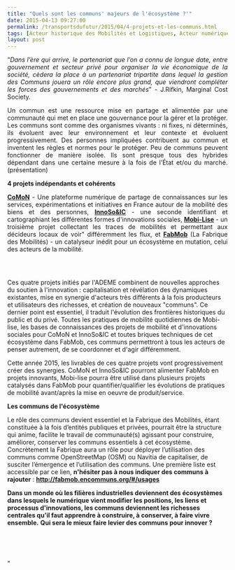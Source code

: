 ```yaml
---
title: "Quels sont les communs' majeurs de l'écosystème ?'"
date: 2015-04-13 09:27:00
permalink: /transportsdufutur/2015/04/4-projets-et-les-communs.html
tags: [Acteur historique des Mobilités et Logistiques, Acteur numérique des Mobilités et des Logistiques, ADEME, communs, confiance, donnée data, Fabrique des mobilités, innovation, plate-forme, Territoire Collectivité Etat Europe]
layout: post
---
```


<p style="text-align: justify">“<em>Dans l’ère qui arrive, le partenariat que l’on a connu de longue date, entre gouvernement et secteur privé pour organiser la vie économique de la société, cèdera la place à un partenariat tripartite dans lequel la gestion des Communs jouera un rôle encore plus grand, que viendront compléter les forces des gouvernements et des marchés</em>” - <a href="http://www.grico.fr/articles/lecture-de-the-zero-marginal-cost-society-the-internet-of-things-the-collaborative-commons-and-the-eclipse-of-capitalism-de-jeremy-rifkin-avril-2014/" style="text-decoration: none">J.Rifkin</a>, Marginal Cost Society.</p>   <!--more-->  <p style="text-align: justify">Un commun est une ressource mise en partage et alimentée par une communauté qui met en place une gouvernance pour la gérer et la protéger. Les communs sont comme des organismes vivants : ni fixes, ni déterminés, ils évoluent avec leur environnement et leur contexte et évoluent progressivement. Des personnes impliquées contribuent au commun et inventent les règles et normes pour le protéger. Peu de communs peuvent fonctionner de manière isolée. Ils sont presque tous des hybrides dépendant dans une certaine mesure à la fois de l’État et/ou du marché. (<a href="http://slides.com/unisson/qu-est-ce-qu-un-bien-commun#" style="text-decoration: none">présentation</a>)</p> <p style="text-align: justify"><strong>4 projets indépendants et cohérents</strong></p> <p style="text-align: justify"><a href="http://www.groupechronos.org/les-activites-de-chronos/innovation-multipartenariale-et-recherche-action/comon-la-plateforme-contributive-au-service-de-l-innovation-dans-les-mobilites" target="_blank"><strong>CoMoN</strong></a> - Une plateforme numérique de partage de connaissances sur les services, expérimentations et initiatives en France autour de la mobilité des biens et des personnes, <a href="http://ademe.innovationsociale.org/fr/search/" target="_blank"><strong>InnoSo&IC</strong></a> - une seconde identifiant et cartographiant les différentes formes d'innovations sociales, <a href="http://www.groupechronos.org/les-activites-de-chronos/innovation-multipartenariale-et-recherche-action/mobi-lise-ameliorer-les-mobilites-par-les-contributions-communautaires" target="_blank"><strong>Mobi-Lise</strong></a> - un troisième projet collectant les traces de mobilités et permettant aux décideurs locaux de voir" différemment les flux, et <a href=""http://lafabriquedesmobilites.fr/"" target=""_blank""><strong>FabMob</strong></a> (La Fabrique des Mobilités) - un catalyseur inédit pour un écosystème en mutation, celui des acteurs de la mobilité.</p> <p style=""text-align: justify""><a class=""asset-img-link"" href="https://gabrielplassat.github.io/transportsdufutur/wp-content/uploads/sites/6/old/6a0120a66d2ad4970b01bb081b1a0c970d-pi.jpg""><img alt=""Innoso"" border=""0"" class=""asset  asset-image at-xid-6a0120a66d2ad4970b01bb081b1a0c970d image-full img-responsive"" src=""/wp-content/uploads/sites/6/old/6a0120a66d2ad4970b01bb081b1a0c970d-800wi.jpg"" title=""Innoso"" /></a></p> <p style=""text-align: justify""> </p> <p style=""text-align: justify"">Ces quatre projets initiés par l'ADEME combinent de nouvelles approches du soutien à l'innovation : capitalisation et révélation des dynamiques existantes, mise en synergie d'acteurs très différents à la fois producteurs et utilisateurs des richesses, et création de nouveaux "communs". Ce dernier point est essentiel, il traduit l'évolution des frontières historiques du public et du privé. Toutes les pratiques de mobilité quotidiennes de Mobi-lise, les bases de connaissances des projets de mobilité et d'innovations sociales pour CoMoN et InnoSo&IC et toutes briques techniques de cet écosystème dans FabMob, ces communs permettront à tous les acteurs de penser autrement, de se coordonner et d'agir différemment.</p> <p style=""text-align: justify"">Cette année 2015, les livrables de ces quatre projets vont progressivement créer des synergies. CoMoN et InnoSo&IC pourront alimenter FabMob en projets innovants, Mobi-lise pourra être utilisé dans plusieurs projets catalysés dans FabMob pour quantifier/qualifier les évolutions de pratiques de mobilité avant/après la mise en oeuvre de produit/service.</p> <p style=""text-align: justify""><strong>Les communs de l'écosystème</strong></p> <p style=""text-align: justify"">Le rôle des communs devient essentiel et la Fabrique des Mobilités, étant constituée à la fois d’entités publiques et privées, pourrait être la structure qui anime, facilite le travail de communauté(s) agissant pour construire, améliorer, conserver les communs essentiels à cet écosystème. Concrètement la Fabrique aura un rôle pour déployer l’utilisation des communs comme OpenStreetMap (OSM) ou Navitia de capitaliser, de susciter l’émergence et l’utilisation des communs. Une première liste est accessible par ce lien, <strong>n'hésiter pas à nous indiquer des communs à rajouter</strong> : <a href=""http://fabmob.encommuns.org/#/usages"" target=""_blank""><strong>http://fabmob.encommuns.org/#/usages</strong></a></p> <p style=""text-align: justify""><strong>Dans un monde où les filières industrielles deviennent des écosystèmes dans lesquels le numérique vient modifier les positions, les liens et processus d'innovations, les communs deviennent les richesses centrales qu'il faut apprendre à construire, à conserver, à faire vivre ensemble.</strong> <strong>Qui sera le mieux faire levier des communs pour innover ?</strong></p> <p style=""text-align: justify""> </p> <p> </p>"
